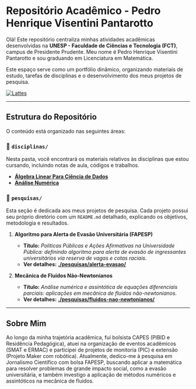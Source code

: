 # Repositório Acadêmico - Pedro Henrique Visentini Pantarotto

Olá! Este repositório centraliza minhas atividades acadêmicas desenvolvidas na **UNESP - Faculdade de Ciências e Tecnologia (FCT)**, campus de Presidente Prudente. Meu nome é Pedro Henrique Visentini Pantarotto e sou graduando em Licenciatura em Matemática.

Este espaço serve como um portfólio dinâmico, organizando materiais de estudo, tarefas de disciplinas e o desenvolvimento dos meus projetos de pesquisa.

[![Lattes](httpsa://img.shields.io/badge/Lattes-7279204427110848-blue)](http://lattes.cnpq.br/7279204427110848)

---

## Estrutura do Repositório

O conteúdo está organizado nas seguintes áreas:

### 📁 `disciplinas/`
Nesta pasta, você encontrará os materiais relativos às disciplinas que estou cursando, incluindo notas de aula, códigos e trabalhos.

* **[Álgebra Linear Para Ciência de Dados](./disciplinas/alcd/)**
* **[Análise Numérica](./disciplinas/analise-numerica/)**

### 📁 `pesquisas/`
Esta seção é dedicada aos meus projetos de pesquisa. Cada projeto possui seu próprio diretório com um `README.md` detalhado, explicando os objetivos, metodologia e resultados.

1.  **Algoritmo para Alerta de Evasão Universitária (FAPESP)**
    * **Título:** *Políticas Públicas e Ações Afirmativas na Universidade Pública: definindo algoritmo para alerta de evasão de ingressantes universitários via reserva de vagas e cotas raciais.*
    * **Ver detalhes:** **[./pesquisas/alerta-evasao/](./pesquisas/fapesp/)**

2.  **Mecânica de Fluidos Não-Newtonianos**
    * **Título:** *Análise numérica e assintótica de equações diferenciais parciais: aplicações em mecânica de fluidos não-newtonianos.*
    * **Ver detalhes:** **[./pesquisas/fluidos-nao-newtonianos/](./pesquisas/numerical-analysis/)**

---

## Sobre Mim

Ao longo da minha trajetória acadêmica, fui bolsista CAPES (PIBID e Residência Pedagógica), atuei na organização de eventos acadêmicos (SMAT e ERMAC) e participei de projetos de monitoria (PIC) e extensão (Projeto Maker com robótica). Atualmente, dedico-me à pesquisa em Jornalismo Científico com bolsa FAPESP, buscando aplicar a matemática para resolver problemas de grande impacto social, como a evasão universitária, e também investigo a aplicação de métodos numéricos e assintóticos na mecânica de fluidos.
